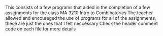 This consists of a few programs that aided in the completion of a few assignments for the class MA 3210 Intro to Combinatorics
The teacher allowed and encouraged the use of programs for all of the assignments, these are just the ones that I felt neccessary
Check the header comment code on each file for more details
